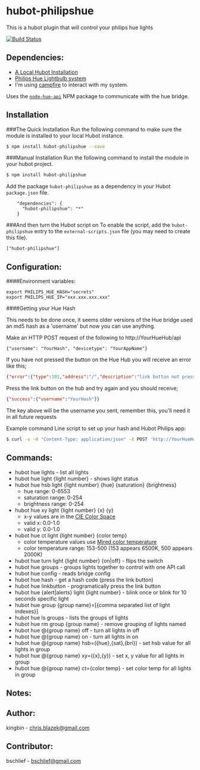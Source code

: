 # hubot-philipshue

This is a hubot plugin that will control your philips hue lights

[![Build Status](https://travis-ci.org/hubot-scripts/hubot-example.png)](https://travis-ci.org/kingbin/hubot-philipshue)

## Dependencies:
- [A Local Hubot Installation](https://github.com/github/hubot/blob/master/docs/README.md "A Local Hubot Installation")
- [Philips Hue Lightbulb system](https://www.meethue.com/en-US "Philips Hue Lightbulb system")
-	I'm using [campfire](https://campfirenow.com/ "campfire") to interact with my system.

Uses the [`node-hue-api`](https://github.com/peter-murray/node-hue-api "Node Hue API") NPM package to communicate with the hue bridge.

## Installation

###The Quick Installation
Run the following command to make sure the module is installed to your local Hubot instance.

```bash
$ npm install hubot-philipshue --save
```

###Manual Installation
Run the following command to install the module in your hubot project.

```bash
$ npm install hubot-philipshue
```

Add the package `hubot-philipshue` as a dependency in your Hubot `package.json` file.

```
    "dependencies": {
      "hubot-philipshue": "*"
    }
```

###And then turn the Hubot script on
To enable the script, add the `hubot-philipshue` entry to the `external-scripts.json` file (you may need to create this file).

```
["hubot-philipshue"]
```

## Configuration:
####Environment variables:

```
export PHILIPS_HUE_HASH="secrets"
export PHILIPS_HUE_IP="xxx.xxx.xxx.xxx"
```

####Getting your Hue Hash

 This needs to be done once, it seems older versions of the Hue bridge used an md5 hash as a 'username' but now you can use anything.

 Make an HTTP POST request of the following to http://YourHueHub/api

```
{"username": "YourHash", "devicetype": "YourAppName"}
```
 
If you have not pressed the button on the Hue Hub you will receive an error like this;

```json
{"error":{"type":101,"address":"/","description":"link button not pressed"}}
```

Press the link button on the hub and try again and you should receive;

```json
{"success":{"username":"YourHash"}}
```

The key above will be the username you sent, remember this, you'll need it in all future requests

Example command Line script to set up your hash and Hubot Philips app:

```bash
$ curl -v -H "Content-Type: application/json" -X POST 'http://YourHueHub/api' -d '{"username": "YourHash", "devicetype": "YourAppName"}'
```

## Commands:
-   hubot hue lights - list all lights
-   hubot hue light {light number}  - shows light status
-   hubot hue hsb light {light number} {hue} {saturation} {brightness} 
    - hue range: 0-6553
    - saturation range: 0-254
    - brightness range: 0-254
-   hubot hue xy light {light number} {x} {y} 
    - x-y values are in the [CIE Color Space](http://developers.meethue.com/coreconcepts.html#color_gets_more_complicated)
    - valid x: 0.0-1.0
    - valid y: 0.0-1.0
-   hubot hue ct light {light number} {color temp}
    - color temperature values use [Mired color temperature](http://en.wikipedia.org/wiki/Mired) 
    - color temperature range: 153-500 (153 appears 6500K, 500 appears 2000K)
-   hubot hue turn light {light number} {on|off} - flips the switch
-   hubot hue groups - groups lights together to control with one API call
-   hubot hue config - reads bridge config
-   hubot hue hash - get a hash code (press the link button)
-   hubot hue linkbutton - programatically press the link button
-   hubot hue {alert|alerts} light {light number} - blink once or blink for 10 seconds specific light
-   hubot hue group {group name}=[{comma separated list of light indexes}]
-   hubot hue ls groups - lists the groups of lights
-   hubot hue rm group {group name} - remove grouping of lights named <group name>
-   hubot hue @{group name} off - turn all lights in <group name> off
-   hubot hue @{group name} on - turn all lights in <group name> on
-   hubot hue @{group name} hsb=({hue},{sat},{bri}) - set hsb value for all lights in group
-   hubot hue @{group name} xy=({x},{y}) - set x, y value for all lights in group
-   hubot hue @{group name} ct={color temp} - set color temp for all lights in group

## Notes:

## Author:
   kingbin - chris.blazek@gmail.com
   
## Contributor:
   bschlief - bschlief@gmail.com
